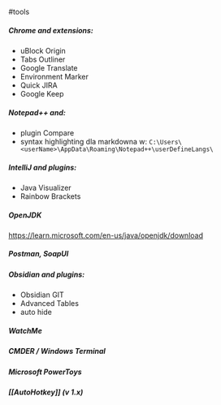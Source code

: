 #tools 

##### Chrome and extensions:
- uBlock Origin
- Tabs Outliner
- Google Translate
- Environment Marker
- Quick JIRA
- Google Keep

##### Notepad++ and:
- plugin Compare
- syntax highlighting dla markdowna w: 
`C:\Users\<userName>\AppData\Roaming\Notepad++\userDefineLangs\`

##### IntelliJ and plugins:
- Java Visualizer
- Rainbow Brackets

##### OpenJDK
https://learn.microsoft.com/en-us/java/openjdk/download

##### Postman, SoapUI

##### Obsidian and plugins:
- Obsidian GIT
- Advanced Tables
- auto hide

##### WatchMe

##### CMDER / Windows Terminal

##### Microsoft PowerToys

##### [[AutoHotkey]] (v 1.x)